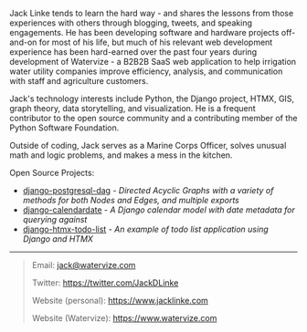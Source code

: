 Jack Linke tends to learn the hard way - and shares the lessons from those experiences with others through blogging, tweets, and speaking engagements. He has been developing software and hardware projects off-and-on for most of his life, but much of his relevant web development experience has been hard-earned over the past four years during development of Watervize - a B2B2B SaaS web application to help irrigation water utility companies improve efficiency, analysis, and communication with staff and agriculture customers.

Jack's technology interests include Python, the Django project, HTMX, GIS, graph theory, data storytelling, and visualization. He is a frequent contributor to the open source community and a contributing member of the Python Software Foundation.

Outside of coding, Jack serves as a Marine Corps Officer, solves unusual math and logic problems, and makes a mess in the kitchen.

Open Source Projects:

- [django-postgresql-dag](https://github.com/OmenApps/django-postgresql-dag) - *Directed Acyclic Graphs with a variety of methods for both Nodes and Edges, and multiple exports*
- [django-calendardate](https://github.com/OmenApps/django-calendardate) - *A Django calendar model with date metadata for querying against*
- [django-htmx-todo-list](https://github.com/jacklinke/django-htmx-todo-list) - *An example of todo list application using Django and HTMX*

---

>    Email: jack@watervize.com
>    
>    Twitter: https://twitter.com/JackDLinke
>    
>    Website (personal): https://www.jacklinke.com
>    
>    Website (Watervize): https://www.watervize.com
